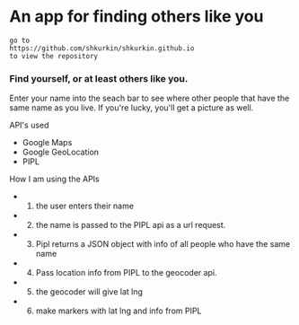 # An app for finding others like you
```
go to
https://github.com/shkurkin/shkurkin.github.io
to view the repository
```
### Find yourself, or at least others like you.

Enter your name into the seach bar to see where other people that have the same name as you live. If you're lucky, you'll get a picture as well.

API's used
- Google Maps
- Google GeoLocation
- PIPL

How I am using the APIs
- 1. the user enters their name
- 2. the name is passed to the PIPL api as a url request.
- 3. Pipl returns a JSON object with info of all people who have the same name
- 4. Pass location info from PIPL to the geocoder api.
- 5. the geocoder will give lat lng
- 6. make markers with lat lng and info from PIPL
